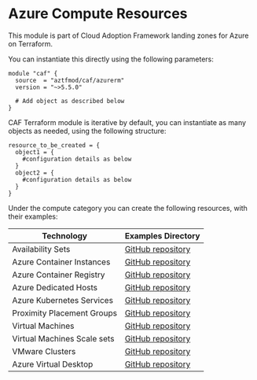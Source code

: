 # Azure Compute Resources

This module is part of Cloud Adoption Framework landing zones for Azure on Terraform.

You can instantiate this directly using the following parameters:

```hcl
module "caf" {
  source  = "aztfmod/caf/azurerm"
  version = "~>5.5.0"

  # Add object as described below
}
```

CAF Terraform module is iterative by default, you can instantiate as many objects as needed, using the following structure:

```hcl
resource_to_be_created = {
  object1 = {
    #configuration details as below
  }
  object2 = {
    #configuration details as below
  }
}
```

Under the compute category you can create the following resources, with their examples:

| Technology                  | Examples Directory                                                                                                           |
|-----------------------------|------------------------------------------------------------------------------------------------------------------------------|
| Availability Sets           | [GitHub repository](https://github.com/aztfmod/terraform-azurerm-caf/tree/master/examples/compute/availability_set/)         |
| Azure Container Instances   | [GitHub repository](https://github.com/aztfmod/terraform-azurerm-caf/tree/master/examples/compute/container_groups)          |
| Azure Container Registry    | [GitHub repository](https://github.com/aztfmod/terraform-azurerm-caf/tree/master/examples/compute/container_registry)        |
| Azure Dedicated Hosts       | [GitHub repository](https://github.com/aztfmod/terraform-azurerm-caf/tree/master/examples/compute/dedicated_hosts)           |
| Azure Kubernetes Services   | [GitHub repository](https://github.com/aztfmod/terraform-azurerm-caf/tree/master/examples/compute/kubernetes_services)       |
| Proximity Placement Groups  | [GitHub repository](https://github.com/aztfmod/terraform-azurerm-caf/tree/master/examples/computep/roximity_placement_group) |
| Virtual Machines            | [GitHub repository](https://github.com/aztfmod/terraform-azurerm-caf/tree/master/examples/compute/virtual_machine)           |
| Virtual Machines Scale sets | [GitHub repository](https://github.com/aztfmod/terraform-azurerm-caf/tree/master/examples/compute/virtual_machine_scale_set) |
| VMware Clusters             | [GitHub repository](https://github.com/aztfmod/terraform-azurerm-caf/tree/master/examples/compute/vmware_cluster)            |
| Azure Virtual Desktop       | [GitHub repository](https://github.com/aztfmod/terraform-azurerm-caf/tree/master/examples/compute/azure_virtual_desktop)     |
